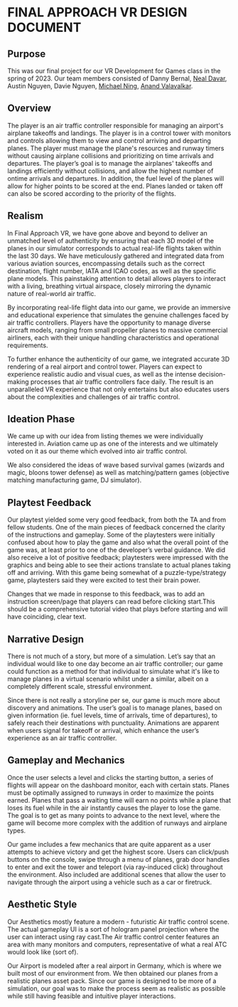 # FINAL APPROACH VR DESIGN DOCUMENT
## Purpose
This was our final project for our VR Development for Games class in the spring of 2023. Our team members consisted of Danny Bernal, [Neal Davar](https://nealdavar.com), Austin Nguyen, Davie Nguyen, [Michael Ning](https://www.linkedin.com/in/michael-ning-b495b3209/), [Anand Valavalkar](https://www.anandvalavalkar.com). 

## Overview
The player is an air traffic controller responsible for managing an airport's airplane takeoffs and landings. The player is in a control tower with monitors and controls allowing them to view and control arriving and departing planes. The player must manage the plane's resources and runway timers without causing airplane collisions and prioritizing on time arrivals and departures. The player’s goal is to manage the airplanes' takeoffs and landings efficiently without collisions, and allow the highest number of ontime arrivals and departures. In addition, the fuel level of the planes will allow for higher points to be scored at the end. Planes landed or taken off can also be scored according to the priority of the flights.

## Realism
In Final Approach VR, we have gone above and beyond to deliver an unmatched level of authenticity by ensuring that each 3D model of the planes in our simulator corresponds to actual real-life flights taken within the last 30 days. We have meticulously gathered and integrated data from various aviation sources, encompassing details such as the correct destination, flight number, IATA and ICAO codes, as well as the specific plane models. This painstaking attention to detail allows players to interact with a living, breathing virtual airspace, closely mirroring the dynamic nature of real-world air traffic.

By incorporating real-life flight data into our game, we provide an immersive and educational experience that simulates the genuine challenges faced by air traffic controllers. Players have the opportunity to manage diverse aircraft models, ranging from small propeller planes to massive commercial airliners, each with their unique handling characteristics and operational requirements. 

To further enhance the authenticity of our game, we integrated accurate 3D rendering of a real airport and control tower. Players can expect to experience realistic audio and visual cues, as well as the intense decision-making processes that air traffic controllers face daily. The result is an unparalleled VR experience that not only entertains but also educates users about the complexities and challenges of air traffic control.

## Ideation Phase
We came up with our idea from listing themes we were individually interested in. Aviation came up as one of the interests and we ultimately voted on it as our theme which evolved into air traffic control.

We also considered the ideas of wave based survival games (wizards and magic, bloons tower defense) as well as matching/pattern games (objective matching manufacturing game, DJ simulator).

## Playtest Feedback
Our playtest yielded some very good feedback, from both the TA and from fellow students. One of the main pieces of feedback concerned the clarity of the instructions and gameplay. Some of the playtesters were initially confused about how to play the game and also what the overall point of the game was, at least prior to one of the developer’s verbal guidance. We did also receive a lot of positive feedback; playtesters were impressed with the graphics and being able to see their actions translate to actual planes taking off and arriving. With this game being somewhat of a puzzle-type/strategy game, playtesters said they were excited to test their brain power. 

Changes that we made in response to this feedback, was to add an instruction screen/page that players can read before clicking start.This should be a comprehensive tutorial video that plays before starting and will have coinciding, clear text.

## Narrative Design
There is not much of a story, but more of a simulation. Let’s say that an individual would like to one day become an air traffic controller; our game could function as a method for that individual to simulate what it's like to manage planes in a virtual scenario whilst under a similar, albeit on a completely different scale, stressful environment. 

Since there is not really a storyline per se, our game is much more about discovery and animations. The user’s goal is to manage planes, based on given information (ie. fuel levels, time of arrivals, time of departures), to safely reach their destinations with punctuality. Animations are apparent when users signal for takeoff or arrival, which enhance the user’s experience as an air traffic controller.

## Gameplay and Mechanics
Once the user selects a level and clicks the starting button, a series of flights will appear on the dashboard monitor, each with certain stats. Planes must be optimally assigned to runways in order to maximize the points earned. Planes that pass a waiting time will earn no points while a plane that loses its fuel while in the air instantly causes the player to lose the game. The goal is to get as many points to advance to the next level, where the game will become more complex with the addition of runways and airplane types.

Our game includes a few mechanics that are quite apparent as a user attempts to achieve victory and get the highest score. Users can click/push buttons on the console, swipe through a menu of planes, grab door handles to enter and exit the tower and teleport (via ray-induced click) throughout the environment. Also included are additional scenes that allow the user to navigate through the airport using a vehicle such as a car or firetruck.

## Aesthetic Style
Our Aesthetics mostly feature a modern - futuristic Air traffic control scene. The actual gameplay UI is a sort of hologram panel projection where the user can interact using ray cast.The Air traffic control center features an area with many monitors and computers, representative of what a real ATC would look like (sort of).



Our Airport is modeled after a real airport in Germany, which is where we built most of our environment from. We then obtained our planes from a realistic planes asset pack. Since our game is designed to be more of a simulation, our goal was to make the process seem as realistic as possible while still having feasible and intuitive player interactions. 
